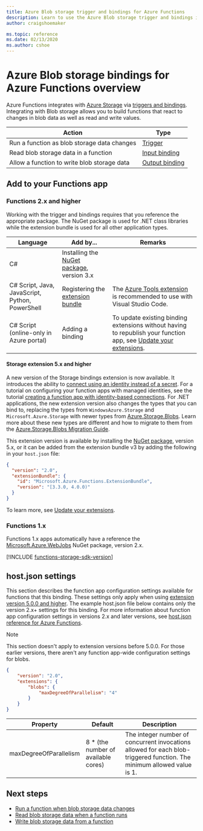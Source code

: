 ```yaml
---
title: Azure Blob storage trigger and bindings for Azure Functions
description: Learn to use the Azure Blob storage trigger and bindings in Azure Functions.
author: craigshoemaker

ms.topic: reference
ms.date: 02/13/2020
ms.author: cshoe
---
```


# Azure Blob storage bindings for Azure Functions overview

Azure Functions integrates with [Azure Storage](../storage/index.yml) via [triggers and bindings](./functions-triggers-bindings.md). Integrating with Blob storage allows you to build functions that react to changes in blob data as well as read and write values.

| Action | Type |
|---------|---------|
| Run a function as blob storage data changes | [Trigger](./functions-bindings-storage-blob-trigger.md) |
| Read blob storage data in a function | [Input binding](./functions-bindings-storage-blob-input.md) |
| Allow a function to write blob storage data |[Output binding](./functions-bindings-storage-blob-output.md) |

## Add to your Functions app

### Functions 2.x and higher

Working with the trigger and bindings requires that you reference the appropriate package. The NuGet package is used for .NET class libraries while the extension bundle is used for all other application types.

| Language                                        | Add by...                                   | Remarks 
|-------------------------------------------------|---------------------------------------------|-------------|
| C#                                              | Installing the [NuGet package], version 3.x | |
| C# Script, Java, JavaScript, Python, PowerShell | Registering the [extension bundle]          | The [Azure Tools extension](https://marketplace.visualstudio.com/items?itemName=ms-vscode.vscode-node-azure-pack) is recommended to use with Visual Studio Code. |
| C# Script (online-only in Azure portal)         | Adding a binding                            | To update existing binding extensions without having to republish your function app, see [Update your extensions]. |

#### Storage extension 5.x and higher

A new version of the Storage bindings extension is now available. It introduces the ability to [connect using an identity instead of a secret](./functions-reference.md#configure-an-identity-based-connection). For a tutorial on configuring your function apps with managed identities, see the tutorial [creating a function app with identity-based connections](./functions-identity-based-connections-tutorial.md). For .NET applications, the new extension version also changes the types that you can bind to, replacing the types from `WindowsAzure.Storage` and `Microsoft.Azure.Storage` with newer types from [Azure.Storage.Blobs](/dotnet/api/azure.storage.blobs). Learn more about these new types are different and how to migrate to them from the [Azure.Storage.Blobs Migration Guide](https://github.com/Azure/azure-sdk-for-net/blob/main/sdk/storage/Azure.Storage.Blobs/AzureStorageNetMigrationV12.md).

This extension version is available by installing the [NuGet package], version 5.x, or it can be added from the extension bundle v3 by adding the following in your `host.json` file:

```json
{
  "version": "2.0",
  "extensionBundle": {
    "id": "Microsoft.Azure.Functions.ExtensionBundle",
    "version": "[3.3.0, 4.0.0)"
  }
}
```

To learn more, see [Update your extensions].

[core tools]: ./functions-run-local.md
[extension bundle]: ./functions-bindings-register.md#extension-bundles
[NuGet package]: https://www.nuget.org/packages/Microsoft.Azure.WebJobs.Extensions.Storage
[Update your extensions]: ./functions-bindings-register.md
[Azure Tools extension]: https://marketplace.visualstudio.com/items?itemName=ms-vscode.vscode-node-azure-pack

### Functions 1.x

Functions 1.x apps automatically have a reference the [Microsoft.Azure.WebJobs](https://www.nuget.org/packages/Microsoft.Azure.WebJobs) NuGet package, version 2.x.

[!INCLUDE [functions-storage-sdk-version](../../includes/functions-storage-sdk-version.md)]

## host.json settings

This section describes the function app configuration settings available for functions that this binding. These settings only apply when using [extension version 5.0.0 and higher](#storage-extension-5x-and-higher). The example host.json file below contains only the version 2.x+ settings for this binding. For more information about function app configuration settings in versions 2.x and later versions, see [host.json reference for Azure Functions](functions-host-json.md).

> [!NOTE]
> This section doesn't apply to extension versions before 5.0.0. For those earlier versions, there aren't any function app-wide configuration settings for blobs.

```json
{
    "version": "2.0",
    "extensions": {
        "blobs": {
            "maxDegreeOfParallelism": "4"
        }
    }
}
```

|Property  |Default | Description |
|---------|---------|---------|
|maxDegreeOfParallelism|8 * (the number of available cores)|The integer number of concurrent invocations allowed for each blob-triggered function. The minimum allowed value is 1.|

## Next steps

- [Run a function when blob storage data changes](./functions-bindings-storage-blob-trigger.md)
- [Read blob storage data when a function runs](./functions-bindings-storage-blob-input.md)
- [Write blob storage data from a function](./functions-bindings-storage-blob-output.md)
